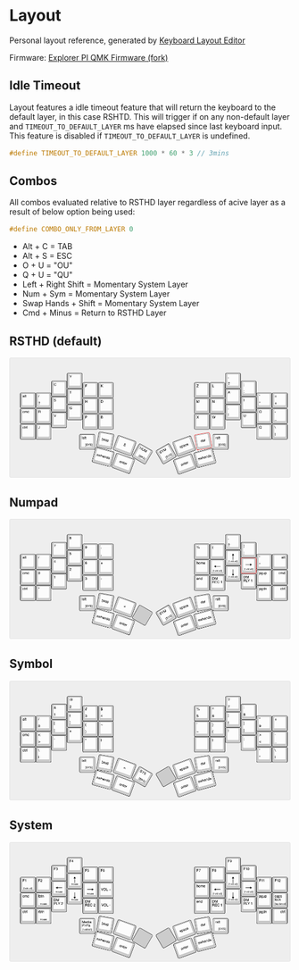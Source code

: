 # Layout

Personal layout reference, generated by [Keyboard Layout Editor](http://www.keyboard-layout-editor.com/#/gists/f90687ef3c709af049c13a0a4d5b263d)

Firmware: [Explorer PI QMK Firmware (fork)](https://github.com/mroukema/qmk_firmware/tree/explorer_pi_v2/keyboards/explorer_pi/3x6_6)

## Idle Timeout
Layout features a idle timeout feature that will return the keyboard to the default layer, in this case RSHTD. This will trigger if on any non-default layer and `TIMEOUT_TO_DEFAULT_LAYER` ms have elapsed since last keyboard input. This feature is disabled if `TIMEOUT_TO_DEFAULT_LAYER` is undefined.

```C
#define TIMEOUT_TO_DEFAULT_LAYER 1000 * 60 * 3 // 3mins
```

## Combos

All combos evaluated relative to RSTHD layer regardless of acive layer as a result of below option being used:

```C
#define COMBO_ONLY_FROM_LAYER 0
```

- Alt + C               = TAB
- Alt + S               = ESC
- O + U                 = "OU"
- Q + U                 = "QU"
- Left + Right Shift    = Momentary System Layer
- Num + Sym             = Momentary System Layer
- Swap Hands + Shift    = Momentary System Layer
- Cmd + Minus           = Return to RSTHD Layer
  
## RSTHD (default)

<img src="explorer-pi-layout-mroukema-rsthd.png">

## Numpad

<img src="explorer-pi-layout-mroukema-num.png">

## Symbol 

<img src="explorer-pi-layout-mroukema-sym.png">

## System

<img src="explorer-pi-layout-mroukema-sys.png">